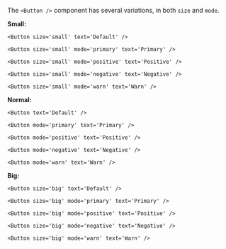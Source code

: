 The `<Button />` component has several variations, in both `size` and `mode`.

**Small:**

```
<Button size='small' text='Default' />

<Button size='small' mode='primary' text='Primary' />

<Button size='small' mode='positive' text='Positive' />

<Button size='small' mode='negative' text='Negative' />

<Button size='small' mode='warn' text='Warn' />
```

**Normal:**

```
<Button text='Default' />

<Button mode='primary' text='Primary' />

<Button mode='positive' text='Positive' />

<Button mode='negative' text='Negative' />

<Button mode='warn' text='Warn' />
```

**Big:**

```
<Button size='big' text='Default' />

<Button size='big' mode='primary' text='Primary' />

<Button size='big' mode='positive' text='Positive' />

<Button size='big' mode='negative' text='Negative' />

<Button size='big' mode='warn' text='Warn' />
```